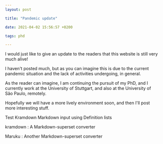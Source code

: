 ```yaml
---
layout: post

title: "Pandemic update"

date: 2021-04-02 15:56:57 +0200

tags: phd

---
```


I would just like to give an update to the readers that this website is still very much alive!

I haven't posted much, but as you can imagine this is due to the current pandemic situation and the lack of activities undergoing, in general.

As the reader can imagine, I am continuing the pursuit of my PhD, and I currently work at the University of Stuttgart, and also at the University of São Paulo, remotely.

Hopefully we will have a more lively environment soon, and then I'll post more interesting stuff.

Test Kramdown Markdown input using Definition lists

kramdown
: A Markdown-superset converter

Maruku
:     Another Markdown-superset converter